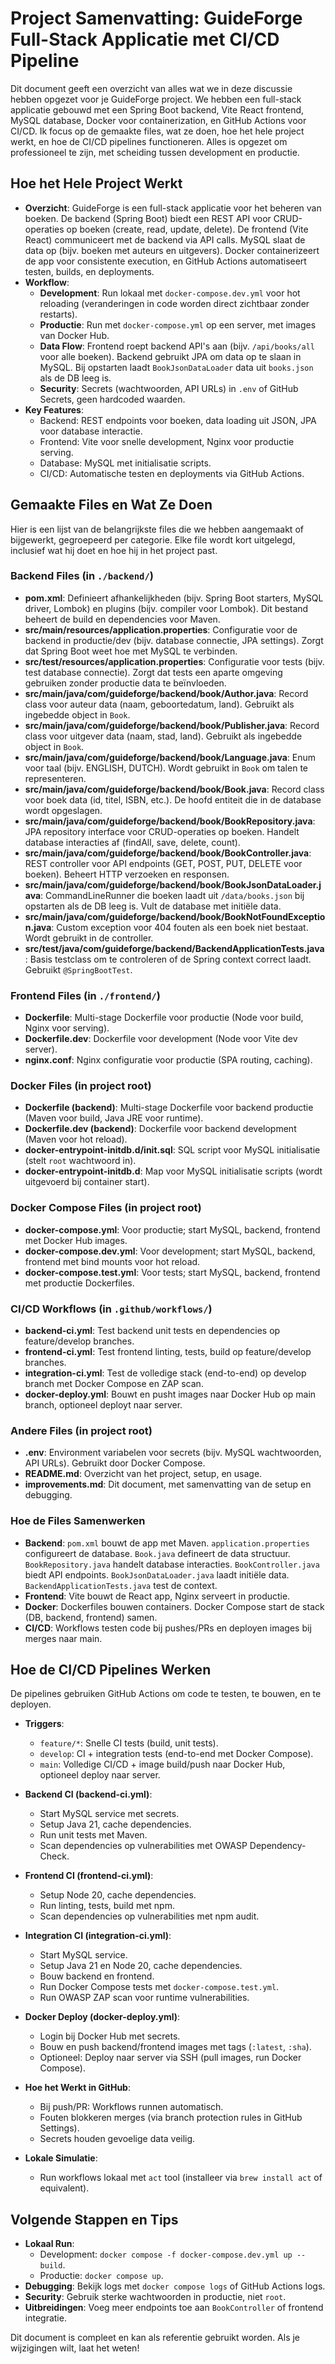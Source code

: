 # Project Samenvatting: GuideForge Full-Stack Applicatie met CI/CD Pipeline

Dit document geeft een overzicht van alles wat we in deze discussie hebben opgezet voor je GuideForge project. We hebben een full-stack applicatie gebouwd met een Spring Boot backend, Vite React frontend, MySQL database, Docker voor containerization, en GitHub Actions voor CI/CD. Ik focus op de gemaakte files, wat ze doen, hoe het hele project werkt, en hoe de CI/CD pipelines functioneren. Alles is opgezet om professioneel te zijn, met scheiding tussen development en productie.

## Hoe het Hele Project Werkt

- **Overzicht**: GuideForge is een full-stack applicatie voor het beheren van boeken. De backend (Spring Boot) biedt een REST API voor CRUD-operaties op boeken (create, read, update, delete). De frontend (Vite React) communiceert met de backend via API calls. MySQL slaat de data op (bijv. boeken met auteurs en uitgevers). Docker containerizeert de app voor consistente execution, en GitHub Actions automatiseert testen, builds, en deployments.
- **Workflow**:
  - **Development**: Run lokaal met `docker-compose.dev.yml` voor hot reloading (veranderingen in code worden direct zichtbaar zonder restarts).
  - **Productie**: Run met `docker-compose.yml` op een server, met images van Docker Hub.
  - **Data Flow**: Frontend roept backend API's aan (bijv. `/api/books/all` voor alle boeken). Backend gebruikt JPA om data op te slaan in MySQL. Bij opstarten laadt `BookJsonDataLoader` data uit `books.json` als de DB leeg is.
  - **Security**: Secrets (wachtwoorden, API URLs) in `.env` of GitHub Secrets, geen hardcoded waarden.
- **Key Features**:
  - Backend: REST endpoints voor boeken, data loading uit JSON, JPA voor database interactie.
  - Frontend: Vite voor snelle development, Nginx voor productie serving.
  - Database: MySQL met initialisatie scripts.
  - CI/CD: Automatische testen en deployments via GitHub Actions.

## Gemaakte Files en Wat Ze Doen

Hier is een lijst van de belangrijkste files die we hebben aangemaakt of bijgewerkt, gegroepeerd per categorie. Elke file wordt kort uitgelegd, inclusief wat hij doet en hoe hij in het project past.

### Backend Files (in `./backend/`)

- **pom.xml**: Definieert afhankelijkheden (bijv. Spring Boot starters, MySQL driver, Lombok) en plugins (bijv. compiler voor Lombok). Dit bestand beheert de build en dependencies voor Maven.
- **src/main/resources/application.properties**: Configuratie voor de backend in productie/dev (bijv. database connectie, JPA settings). Zorgt dat Spring Boot weet hoe met MySQL te verbinden.
- **src/test/resources/application.properties**: Configuratie voor tests (bijv. test database connectie). Zorgt dat tests een aparte omgeving gebruiken zonder productie data te beïnvloeden.
- **src/main/java/com/guideforge/backend/book/Author.java**: Record class voor auteur data (naam, geboortedatum, land). Gebruikt als ingebedde object in `Book`.
- **src/main/java/com/guideforge/backend/book/Publisher.java**: Record class voor uitgever data (naam, stad, land). Gebruikt als ingebedde object in `Book`.
- **src/main/java/com/guideforge/backend/book/Language.java**: Enum voor taal (bijv. ENGLISH, DUTCH). Wordt gebruikt in `Book` om talen te representeren.
- **src/main/java/com/guideforge/backend/book/Book.java**: Record class voor boek data (id, titel, ISBN, etc.). De hoofd entiteit die in de database wordt opgeslagen.
- **src/main/java/com/guideforge/backend/book/BookRepository.java**: JPA repository interface voor CRUD-operaties op boeken. Handelt database interacties af (findAll, save, delete, count).
- **src/main/java/com/guideforge/backend/book/BookController.java**: REST controller voor API endpoints (GET, POST, PUT, DELETE voor boeken). Beheert HTTP verzoeken en responsen.
- **src/main/java/com/guideforge/backend/book/BookJsonDataLoader.java**: CommandLineRunner die boeken laadt uit `/data/books.json` bij opstarten als de DB leeg is. Vult de database met initiële data.
- **src/main/java/com/guideforge/backend/book/BookNotFoundException.java**: Custom exception voor 404 fouten als een boek niet bestaat. Wordt gebruikt in de controller.
- **src/test/java/com/guideforge/backend/BackendApplicationTests.java**: Basis testclass om te controleren of de Spring context correct laadt. Gebruikt `@SpringBootTest`.

### Frontend Files (in `./frontend/`)

- **Dockerfile**: Multi-stage Dockerfile voor productie (Node voor build, Nginx voor serving).
- **Dockerfile.dev**: Dockerfile voor development (Node voor Vite dev server).
- **nginx.conf**: Nginx configuratie voor productie (SPA routing, caching).

### Docker Files (in project root)

- **Dockerfile (backend)**: Multi-stage Dockerfile voor backend productie (Maven voor build, Java JRE voor runtime).
- **Dockerfile.dev (backend)**: Dockerfile voor backend development (Maven voor hot reload).
- **docker-entrypoint-initdb.d/init.sql**: SQL script voor MySQL initialisatie (stelt `root` wachtwoord in).
- **docker-entrypoint-initdb.d**: Map voor MySQL initialisatie scripts (wordt uitgevoerd bij container start).

### Docker Compose Files (in project root)

- **docker-compose.yml**: Voor productie; start MySQL, backend, frontend met Docker Hub images.
- **docker-compose.dev.yml**: Voor development; start MySQL, backend, frontend met bind mounts voor hot reload.
- **docker-compose.test.yml**: Voor tests; start MySQL, backend, frontend met productie Dockerfiles.

### CI/CD Workflows (in `.github/workflows/`)

- **backend-ci.yml**: Test backend unit tests en dependencies op feature/develop branches.
- **frontend-ci.yml**: Test frontend linting, tests, build op feature/develop branches.
- **integration-ci.yml**: Test de volledige stack (end-to-end) op develop branch met Docker Compose en ZAP scan.
- **docker-deploy.yml**: Bouwt en pusht images naar Docker Hub op main branch, optioneel deployt naar server.

### Andere Files (in project root)

- **.env**: Environment variabelen voor secrets (bijv. MySQL wachtwoorden, API URLs). Gebruikt door Docker Compose.
- **README.md**: Overzicht van het project, setup, en usage.
- **improvements.md**: Dit document, met samenvatting van de setup en debugging.

### Hoe de Files Samenwerken

- **Backend**: `pom.xml` bouwt de app met Maven. `application.properties` configureert de database. `Book.java` defineert de data structuur. `BookRepository.java` handelt database interacties. `BookController.java` biedt API endpoints. `BookJsonDataLoader.java` laadt initiële data. `BackendApplicationTests.java` test de context.
- **Frontend**: Vite bouwt de React app, Nginx serveert in productie.
- **Docker**: Dockerfiles bouwen containers. Docker Compose start de stack (DB, backend, frontend) samen.
- **CI/CD**: Workflows testen code bij pushes/PRs en deployen images bij merges naar main.

## Hoe de CI/CD Pipelines Werken

De pipelines gebruiken GitHub Actions om code te testen, te bouwen, en te deployen.

- **Triggers**:
  - `feature/*`: Snelle CI tests (build, unit tests).
  - `develop`: CI + integration tests (end-to-end met Docker Compose).
  - `main`: Volledige CI/CD + image build/push naar Docker Hub, optioneel deploy naar server.

- **Backend CI (backend-ci.yml)**:
  - Start MySQL service met secrets.
  - Setup Java 21, cache dependencies.
  - Run unit tests met Maven.
  - Scan dependencies op vulnerabilities met OWASP Dependency-Check.

- **Frontend CI (frontend-ci.yml)**:
  - Setup Node 20, cache dependencies.
  - Run linting, tests, build met npm.
  - Scan dependencies op vulnerabilities met npm audit.

- **Integration CI (integration-ci.yml)**:
  - Start MySQL service.
  - Setup Java 21 en Node 20, cache dependencies.
  - Bouw backend en frontend.
  - Run Docker Compose tests met `docker-compose.test.yml`.
  - Run OWASP ZAP scan voor runtime vulnerabilities.

- **Docker Deploy (docker-deploy.yml)**:
  - Login bij Docker Hub met secrets.
  - Bouw en push backend/frontend images met tags (`:latest`, `:sha`).
  - Optioneel: Deploy naar server via SSH (pull images, run Docker Compose).

- **Hoe het Werkt in GitHub**:
  - Bij push/PR: Workflows runnen automatisch.
  - Fouten blokkeren merges (via branch protection rules in GitHub Settings).
  - Secrets houden gevoelige data veilig.

- **Lokale Simulatie**:
  - Run workflows lokaal met `act` tool (installeer via `brew install act` of equivalent).

## Volgende Stappen en Tips

- **Lokaal Run**:
  - Development: `docker compose -f docker-compose.dev.yml up --build`.
  - Productie: `docker compose up`.
- **Debugging**: Bekijk logs met `docker compose logs` of GitHub Actions logs.
- **Security**: Gebruik sterke wachtwoorden in productie, niet `root`.
- **Uitbreidingen**: Voeg meer endpoints toe aan `BookController` of frontend integratie.

Dit document is compleet en kan als referentie gebruikt worden. Als je wijzigingen wilt, laat het weten!
